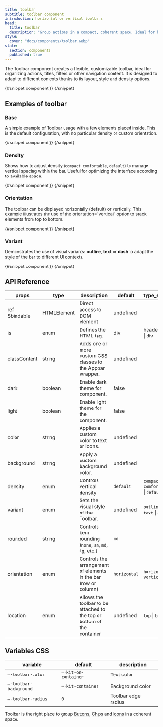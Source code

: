 ```yaml
---
title: toolbar
subtitle: toolbar component
introduction: horizontal or vertical toolbars
head:
  title: toolbar
  description: "Group actions in a compact, coherent space. Ideal for headers, lists or content filters."
style:
  cover: "docs/components/toolbar.webp"
state:
  section: components
  published: true
---
```


<script>
    import { Sandbox } from '$lib/components/index.js';
    // components
    import ToolbarBase from "$lib/components/docs/toolbar/toolbar-base.svelte";
    import ToolbarBaseCode from "$lib/components/docs/toolbar/toolbar-base.svelte?raw";
    import ToolbardDensity from "$lib/components/docs/toolbar/toolbar-density.svelte";
    import ToolbardDensityCode from "$lib/components/docs/toolbar/toolbar-density.svelte?raw";
    import ToolbardOrientation from "$lib/components/docs/toolbar/toolbar-orientation.svelte";
    import ToolbardOrientationCode from "$lib/components/docs/toolbar/toolbar-orientation.svelte?raw";
    import ToolbardVariant from "$lib/components/docs/toolbar/toolbar-variant.svelte";
    import ToolbardVariantCode from "$lib/components/docs/toolbar/toolbar-variant.svelte?raw";
</script>

The Toolbar component creates a flexible, customizable toolbar, ideal for organizing actions, titles, filters or other navigation content. It is designed to adapt to different contexts thanks to its layout, style and density options.

<Sandbox name="toolbar-sandbox" code={ToolbarBaseCode} presentation>
	{#snippet component()}
		<ToolbarBase/>
	{/snippet}
</Sandbox>

## Examples of toolbar

### Base

A simple example of Toolbar usage with a few elements placed inside. This is the default configuration, with no particular density or custom orientation.

<Sandbox name="toolbar-base-sandbox" code={ToolbarBaseCode}>
	{#snippet component()}
		<ToolbarBase/>
	{/snippet}
</Sandbox>

### Density

Shows how to adjust density (`compact`, `comfortable`, `default`) to manage vertical spacing within the bar. Useful for optimizing the interface according to available space.

<Sandbox name="toolbar-density-sandbox" code={ToolbardDensityCode}>
	{#snippet component()}
		<ToolbardDensity/>
	{/snippet}
</Sandbox>

### Orientation

The toolbar can be displayed horizontally (default) or vertically. This example illustrates the use of the orientation="vertical" option to stack elements from top to bottom.

<Sandbox name="toolbar-orientation-sandbox" code={ToolbardOrientationCode}>
	{#snippet component()}
		<ToolbardOrientation/>
	{/snippet}
</Sandbox>

### Variant

Demonstrates the use of visual variants: **outline**, **text** or **dash** to adapt the style of the bar to different UI contexts.

<Sandbox name="toolbar-variant-sandbox" code={ToolbardVariantCode}>
	{#snippet component()}
		<ToolbardVariant/>
	{/snippet}
</Sandbox>

## API Reference

| props         | type        | description                                                             | default      | type_extend                             |
| ------------- | ----------- | ----------------------------------------------------------------------- | ------------ | --------------------------------------- |
| ref $bindable | HTMLElement | Direct access to DOM element                                            | undefined    |                                         |
| is            | enum        | Defines the HTML tag.                                                   | div          | header \| nav \| div                    |
| classContent  | string      | Adds one or more custom CSS classes to the Appbar wrapper.              | undefined    |                                         |
| dark          | boolean     | Enable dark theme for component.                                        | false        |                                         |
| light         | boolean     | Enable light theme for the component.                                   | false        |                                         |
| color         | string      | Applies a custom color to text or icons.                                | undefined    |                                         |
| background    | string      | Apply a custom background color.                                        | undefined    |                                         |
| density       | enum        | Controls vertical density                                               | `default`    | `compact` \| `comfortable` \| `default` |
| variant       | enum        | Sets the visual style of the Toolbar.                                   | undefined    | `outline` \| `text` \| `dash`           |
| rounded       | string      | Controls item rounding (`none`, `sm`, `md`, `lg`, etc.).                | `md`         |                                         |
| orientation   | enum        | Controls the arrangement of elements in the bar (row or column)         | `horizontal` | `horizontal` \| `vertical`              |
| location      | enum        | Allows the toolbar to be attached to the top or bottom of the container | undefined    | `top` \| `bottom`                       |

## Variables CSS

| variable               | default              | description         |
| ---------------------- | -------------------- | ------------------- |
| `–-toolbar-color`      | `–-kit-on-container` | Text color          |
| `–-toolbar-background` | `–-kit-container`    | Background color    |
| `–-toolbar-radius`     | `0`                  | Toolbar edge radius |

Toolbar is the right place to group [Buttons](/docs/components/button), [Chips](/docs/components/chip) and [Icons](/docs/components/icon) in a coherent space.
